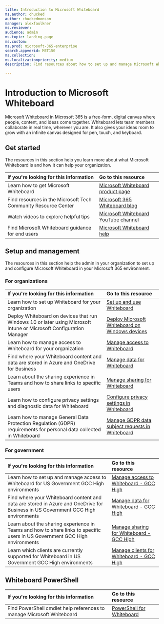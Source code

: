 ```yaml
---
title: Introduction to Microsoft Whiteboard
ms.author: chucked
author: chuckedmonson
manager: alexfaulkner
ms.reviewer: 
audience: admin
ms.topic: landing-page
ms.custom: 
ms.prod: microsoft-365-enterprise
search.appverid: MET150
ms.collection: 
ms.localizationpriority: medium
description: Find resources about how to set up and manage Microsoft Whiteboard.

---
```


# Introduction to Microsoft Whiteboard

Microsoft Whiteboard in Microsoft 365 is a free-form, digital canvas where people, content, and ideas come together. Whiteboard lets team members collaborate in real time, wherever you are. It also gives your ideas room to grow with an infinite canvas designed for pen, touch, and keyboard.

## Get started

The resources in this section help you learn more about what Microsoft Whiteboard is and how it can help your organization.

| If you're looking for this information | Go to this resource |
|:-----|:-----|
|Learn how to get Microsoft Whiteboard|[Microsoft Whiteboard product page](https://www.microsoft.com/en-us/microsoft-365/microsoft-whiteboard/digital-whiteboard-app)|
|Find resources in the Microsoft Tech Community Resource Center|[Microsoft 365 Whiteboard blog](https://techcommunity.microsoft.com/t5/microsoft-365-blog/bg-p/microsoft_365blog/label-name/Microsoft%20Whiteboard)|
|Watch videos to explore helpful tips|[Microsoft Whiteboard YouTube channel](https://www.youtube.com/c/MicrosoftWhiteboard/videos/Microsoft%20Whiteboard)|
|Find Microsoft Whiteboard guidance for end users|[Microsoft Whiteboard help](https://support.microsoft.com/office/microsoft-whiteboard-help-d236aef8-fcdf-4b5e-b5d7-7f157461e920)|

## Setup and management

The resources in this section help the admin in your organization to set up and configure Microsoft Whiteboard in your Microsoft 365 environment.

### For organizations

| If you're looking for this information | Go to this resource |
|:-----|:-----|
|Learn how to set up Whiteboard for your organization|[Set up and use Whiteboard](/surface-hub/whiteboard-collaboration)|
|Deploy Whiteboard on devices that run Windows 10 or later using Microsoft Intune or Microsoft Configuration Manager|[Deploy Microsoft Whiteboard on Windows devices](deploy-on-windows-organizations.md)|
|Learn how to manage access to Whiteboard for your organization|[Manage access to Whiteboard](manage-whiteboard-access-organizations.md)|
|Find where your Whiteboard content and data are stored in Azure and OneDrive for Business  |[Manage data for Whiteboard](manage-data-organizations.md)  |
|Learn about the sharing experience in Teams and how to share links to specific users  |[Manage sharing for Whiteboard](manage-sharing-organizations.md)  |
|Learn how to configure privacy settings and diagnostic data for Whiteboard |[Configure privacy settings in Whiteboard](configure-privacy-settings.md)  |
|Learn how to manage General Data Protection Regulation (GDPR) requirements for personal data collected in Whiteboard |[Manage GDPR data subject requests in Whiteboard](gdpr-requests.md)  |

### For government

| If you're looking for this information | Go to this resource |
|:-----|:-----|
|Learn how to set up and manage access to Whiteboard for US Government GCC High environments|[Manage access to Whiteboard - GCC High](manage-whiteboard-access-gcc-high.md)|
|Find where your Whiteboard content and data are stored in Azure and OneDrive for Business in US Government GCC High environments  |[Manage data for Whiteboard - GCC High](manage-data-gcc-high.md)  |
|Learn about the sharing experience in Teams and how to share links to specific users in US Government GCC High environments  |[Manage sharing for Whiteboard - GCC High](manage-sharing-gcc-high.md)  |
|Learn which clients are currently supported for Whiteboard in US Government GCC High environments  |[Manage clients for Whiteboard - GCC High](manage-clients-gcc-high.md)       |

## Whiteboard PowerShell

| If you're looking for this information | Go to this resource |
|:-----|:-----|
|Find PowerShell cmdlet help references to manage Microsoft Whiteboard|[PowerShell for Whiteboard](/powershell/module/whiteboard/)|



